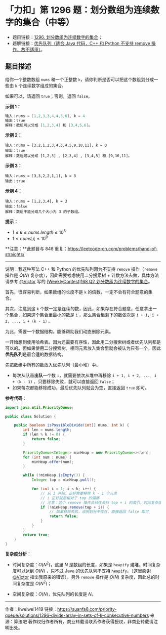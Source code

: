 # 「力扣」第 1296 题：划分数组为连续数字的集合（中等）

- 题目链接：[1296. 划分数组为连续数字的集合](https://leetcode-cn.com/problems/divide-array-in-sets-of-k-consecutive-numbers/)；
- 题解链接：[优先队列（适合 Java 代码，C++ 和 Python 不支持 remove 操作，故不适用）](https://leetcode-cn.com/problems/divide-array-in-sets-of-k-consecutive-numbers/solution/you-xian-dui-lie-by-liweiwei1419-2/)。

## 题目描述

给你一个整数数组 `nums` 和一个正整数 `k`，请你判断是否可以把这个数组划分成一些由 `k` 个连续数字组成的集合。

如果可以，请返回 `true`；否则，返回 `false`。

**示例 1：**

```java
输入：nums = [1,2,3,3,4,4,5,6], k = 4
输出：true
解释：数组可以分成 [1,2,3,4] 和 [3,4,5,6]。
```

**示例 2：**

```
输入：nums = [3,2,1,2,3,4,3,4,5,9,10,11], k = 3
输出：true
解释：数组可以分成 [1,2,3] , [2,3,4] , [3,4,5] 和 [9,10,11]。
```

**示例 3：**

```
输入：nums = [3,3,2,2,1,1], k = 3
输出：true
```

**示例 4：**

```
输入：nums = [1,2,3,4], k = 3
输出：false
解释：数组不能分成几个大小为 3 的子数组。
```

**提示：**

- $1 \le k \le nums.length \le 10^5$
- $1 \le nums[i] \le 10^9$

**注意：**此题目与 846 重复：https://leetcode-cn.com/problems/hand-of-straights/

---

说明：我这种写法 C++ 和 Python 的优先队列因为不支持 `remove` 操作（`remove` 操作是 $O(N)$ 复杂度），因此需要考虑使用二分搜索树 + 计数方法去做，具体方法请参考 [@Victor](/u/happy_yuxuan/) 写的 [[WeeklyContest]168 Q2 划分数组为连续数字的集合](https://leetcode-cn.com/problems/divide-array-in-sets-of-k-consecutive-numbers/solution/weeklycontest168-q2-hua-fen-shu-zu-wei-lian-xu-shu/)。

首先，很容易判断，如果数组的长度不是 `k` 的倍数，一定不会有符合题意的集合。

其次，注意到这 `k` 个数一定是连续的数，因此，如果存在符合题意，任意拿出一个集合，如果这个集合里最小的数是 `i` ，那么集合里剩下的数依次是 `i + 1, i + 2, ..., i + (k - 1)` 。

为此，需要一个数据结构，能够帮助我们动态删除元素。

一开始想到使用哈希表。因为还需要有序性，因此用二分搜索树或者优先队列都是可以的。但如果使用二分搜索树，相同元素放入集合里就会被认为只有一个，因此**优先队列**是最合适的数据结构。

先把数组中所有的数放入优先队列（最小堆）中。

- 每次从队首**出队**一个数 `i`，就需要依次从堆中再移除 `i + 1, i + 2, ..., i + (k - 1)` ，只要移除失败，就可以直接返回 `false`；
- 如果每次都能移除成功，最后优先队列就会为空，直接返回 `true` 即可。

**参考代码**：

```Java []
import java.util.PriorityQueue;

public class Solution {

    public boolean isPossibleDivide(int[] nums, int k) {
        int len = nums.length;
        if (len % k != 0) {
            return false;
        }

        PriorityQueue<Integer> minHeap = new PriorityQueue<>(len);
        for (int num : nums) {
            minHeap.offer(num);
        }

        while (!minHeap.isEmpty()) {
            Integer top = minHeap.poll();

            for (int i = 1; i < k; i++) {
                // 从 1 开始，正好需要移除 k - 1 个元素
                // i 正好就是相对于 top 的偏移
                // 注意：这个 remove 操作会线性去扫 top + i 的索引，时间复杂度是 O(N)
                if (!minHeap.remove(top + i)) {
                    // 如果移除失败，说明划分不存在，直接返回 false 即可
                    return false;
                }
            }
        }
        return true;
    }
}
```

**复杂度分析**：

- 时间复杂度：$O(N^2)$，这里 $N$ 是数组的长度，如果是 `heapify` 建堆，时间复杂度可以达到 $O(N)$ ，只不过 Java 的优先队列不支持 `heapify`。（这里感谢 [@Victor](/u/happy_yuxuan/) 指出我原来的错误）。另外 `remove` 操作是 $O(N)$ 复杂度，因此总的时间复杂度是 $O(N^2)$；

- 空间复杂度：$O(N)$，优先队列的长度是 $N$。



---

作者：liweiwei1419
链接：https://suanfa8.com/priority-queue/solutions/1296-divide-array-in-sets-of-k-consecutive-numbers
来源：算法吧
著作权归作者所有。商业转载请联系作者获得授权，非商业转载请注明出处。